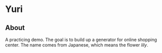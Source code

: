 Yuri
====

About
-------
A practicing demo. The goal is to build up a generator for online shopping center.
The name comes from Japanese, which means the flower *lily*.
